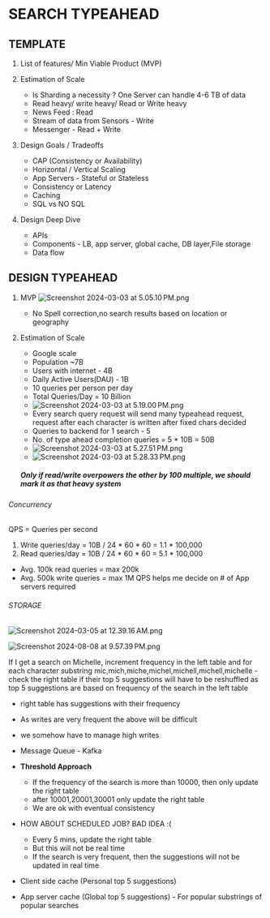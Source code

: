 # SEARCH TYPEAHEAD

## TEMPLATE
1. List of features/ Min Viable Product (MVP)
2. Estimation of Scale
   - Is Sharding a necessity ? One Server can handle 4-6 TB of data
   - Read heavy/ write heavy/ Read or Write heavy
   - News Feed : Read 
   - Stream of data from Sensors - Write
   - Messenger - Read + Write

3. Design Goals / Tradeoffs
   - CAP (Consistency or Availability)
   - Horizontal / Vertical Scaling
   - App Servers - Stateful or Stateless
   - Consistency or Latency
   - Caching
   - SQL vs NO SQL

4. Design Deep Dive
   - APIs
   - Components - LB, app server, global cache, DB layer,File storage
   - Data flow


## DESIGN TYPEAHEAD
1. MVP
   ![Screenshot 2024-03-03 at 5.05.10 PM.png](resources%2FTypeaheadSystem%2FScreenshot%202024-03-03%20at%205.05.10%E2%80%AFPM.png)
   - No Spell correction,no search results based on location or geography

2. Estimation of Scale
   - Google scale 
   - Population ~7B
   - Users with internet - 4B
   - Daily Active Users(DAU) - 1B
   - 10 queries per person per day
   - Total Queries/Day = 10 Billion
   - ![Screenshot 2024-03-03 at 5.19.00 PM.png](resources%2FTypeaheadSystem%2FScreenshot%202024-03-03%20at%205.19.00%E2%80%AFPM.png)
   - Every search query request will send many typeahead request, request after each character is written after fixed chars decided
   - Queries to backend for 1 search - 5
   - No. of type ahead completion queries = 5 * 10B = 50B
   - ![Screenshot 2024-03-03 at 5.27.51 PM.png](resources%2FTypeaheadSystem%2FScreenshot%202024-03-03%20at%205.27.51%E2%80%AFPM.png)
   - ![Screenshot 2024-03-03 at 5.28.33 PM.png](resources%2FTypeaheadSystem%2FScreenshot%202024-03-03%20at%205.28.33%E2%80%AFPM.png)
   ##### Only if read/write overpowers the other by 100 multiple, we should mark it as that heavy system

###### Concurrency 
QPS = Queries per second
1. Write queries/day = 10B / 24 * 60 * 60 = 1.1 * 100,000
2. Read queries/day = 10B / 24 * 60 * 60 = 5.1 * 100,000
- Avg. 100k read queries = max 200k
- Avg. 500k write queries = max 1M
QPS helps me decide on # of App servers required

###### STORAGE





![Screenshot 2024-03-05 at 12.39.16 AM.png](resources%2FTypeaheadSystem%2FScreenshot%202024-03-05%20at%2012.39.16%E2%80%AFAM.png)


![Screenshot 2024-08-08 at 9.57.39 PM.png](resources%2FTypeaheadSystem%2FScreenshot%202024-08-08%20at%209.57.39%E2%80%AFPM.png)

If I get a search on Michelle, increment frequency in the left table and 
for each character substring  mic,mich,miche,michel,michell,michell,michelle - check the right table if their top 5 suggestions will have to be reshuffled as 
top 5 suggestions are based on frequency of the search in the left table

- right table has suggestions with their frequency

- As writes are very frequent the above will be difficult

- we somehow have to manage high writes
- Message Queue - Kafka
- **Threshold Approach**
  - If the frequency of the search is more than 10000, then only update the right table
  - after 10001,20001,30001 only update the right table
  - We are ok with eventual consistency

- HOW ABOUT SCHEDULED JOB? BAD IDEA :(
  - Every 5 mins, update the right table
  - But this will not be real time
  - If the search is very frequent, then the suggestions will not be updated in real time


- Client side cache (Personal top 5 suggestions)
- App server cache (Global top 5 suggestions) - For popular substrings of popular searches









